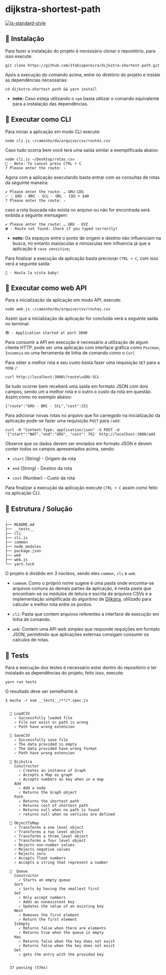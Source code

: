 # dijkstra-shortest-path
[![js-standard-style](https://cdn.rawgit.com/standard/standard/master/badge.svg)](http://standardjs.com)

## 🔶 Instalação
Para fazer a instalação do projeto é necessário clonar o repositório, para isso execute: 

```
git clone https://github.com/1fabiopereira/dijkstra-shortest-path.git
```

Após a execução do comando acima, entre no diretório do projeto e instale as dependências necessárias:

```
cd dijkstra-shortest-path && yarn install
```
- __note:__ Caso esteja utilizando o `npm` basta utilizar o comando equivalente para a instalação das dependências.

## 🔶 Executar como CLI
Para iniciar a aplicação em modo CLI execute:

```
node cli.js ~/caminho/do/arquivo/csv/routes.csv
```

Caso tudo ocorra bem você terá uma saída similar a exemplificada abaixo:

```
node cli.js ~/Desktop/rotas.csv
📌 - Note: To cancel press CTRL + C
? Please enter the route: ›
```

Agora com a aplicação executando basta entrar com as consultas de rotas da seguinte maneira:

```
✔ Please enter the route: … GRU-CDG
✅ : GRU - BRC - SCL - ORL - CDG > $40
? Please enter the route: ›
```

caso a rota buscada não exista no arquivo ou não for encontrada será exibida a seguinte mensagem:

```
✔ Please enter the route: … GRU - EVZ
❌ - Route not found. Check if you typed correctly!
```
- __note:__ Os espaços entre o ponto de origem e destino não influenciam na busca, no entanto maiúsculas e minúsculas tem influencia já que a aplicação é `case sensitive`;

Para finalizar a execução da aplicação basta precionar `CTRL + C`, com isso verá a seguinte saída:

```
👋 - Hasta la vista baby!
```

## 🔶 Executar como web API
Para a inicialização da aplicação em modo API, execute:

```
node web.js ~/caminho/do/arquivo/csv/routes.csv
```

Assim que a inicialização da aplicação for concluída verá a seguinte saída no terminal:

```
😎 - Application started at port 3000
```

Para consumir a API em execução é necessário a utilização de algum cliente HTTP, pode ser uma aplicação com interface gráfica como `Postman`, `Insomnia` ou uma ferramenta de linha de comando como o `Curl`

Para obter a melhor rota e seu custo basta fazer uma requisição `GET` para a rota `/`:

```
curl http://localhost:3000\?route\=GRU-SCL
```

Se tudo ocorrer bem receberá uma saída em formato JSON com dois campos, sendo um a melhor rota e o outro o custo da rota em questão. Assim como no exemplo abaixo:

```
{"route":"GRU - BRC - SCL","cost":15}
```

Para adicionar novas rotas no arquivo que foi carregado na inicialização da aplicação pode-se fazer uma requisição `POST` para `/add`:

```
curl -H "Content-Type: application/json" -X POST -d '{"start":"NAT","end":"GRU", "cost": 76}' http://localhost:3000/add
```

Observe que os dados devem ser enviados em formato JSON e devem conter todos os campos apresentados acima, sendo:

- `start` (String) - Origem da rota

- `end` (String) - Destino da rota

- `cost` (Number) - Custo da rota

Para finalizar a execução da aplicação execute `CTRL + C` assim como feito na aplicação CLI.

## 🔶 Estrutura / Solução
```
.
├── README.md
├── __tests__
├── cli
├── cli.js
├── common
├── node_modules
├── package.json
├── web
├── web.js
└── yarn.lock
```

O projeto é dividido em 3 núcleos, sendo eles `common`, `cli` e `web`.

- `commom`: Como o próprio nome sugere é uma pasta onde encontra-se arquivos comuns as demais partes da aplicação, é nesta pasta que encontram-se os módulos de leitura e escrita de arquivos CSVs e a implementação simplificada do algoritmo de [Dijkstra](https://pt.wikipedia.org/wiki/Algoritmo_de_Dijkstra#:~:text=O%20algoritmo%20de%20Dijkstra%2C%20concebido,e%20n%20%C3%A9%20o%20n%C3%BAmero%20de), utilizado para calcular a melhor rota entre os pontos.

- `cli`: Pasta que contem arquivos referentes a interface de execução em linha de comando.

- `web`: Contem uma API web simples que responde requições em formato JSON, permitindo que aplicações externas consigam consumir os calculos de rotas.

## 🔶 Tests

Para a execução dos testes é necessário estar dentro do repositório e ter instalado as dependências do projeto, feito isso, execute:

```
yarn run tests
```

O resultado deve ser semelhante à:

```
$ mocha -r esm __tests__/**/*.spec.js


  📌 LoadCSV
    ✓ Successfully loaded file
    ✓ File not exist or path is wrong
    ✓ Path have wrong extension

  📌 SaveCSV
    ✓ Successfully save file
    ✓ The data provided is empty
    ✓ The data provided have wrong format
    ✓ Path have wrong extension

  📌 Dijkstra
    Constructor
      ✓ Creates an instance of Graph
      ✓ Accepts a Map as graph
      ✓ Accepts numbers as key when in a map
    Add
      ✓ Add a node
      ✓ Returns the Graph object
    Path
      ✓ Returns the shortest path
      ✓ Returns cost of shortest path
      ✓ Returns null when no path is found
      ✓ returns null when no vertices are defined

  📌 ObjectToMap
    ✓ Transforms a one level object
    ✓ Transforms a two level object
    ✓ Transforms a three level object
    ✓ Transforms a four level object
    ✓ Rejects non-number values
    ✓ Rejects negative values
    ✓ Rejects zero
    ✓ Accepts float numbers
    ✓ Accepts a string that represent a number

  📌  Queue
    Constructor
      ✓ Starts an empty queue
    Sort
      ✓ Sorts by having the smallest first
    Set
      ✓ Only accept numbers
      ✓ Adds an nonexistent key
      ✓ Updates the value of an existing key
    Next
      ✓ Removes the first element
      ✓ Return the first element
    IsEmpty
      ✓ Returns false when there are elements
      ✓ Returns true when the queue is empty
    Has
      ✓ Returns false when the key does not exist
      ✓ Returns false when the key does not exist
    Get
      ✓ gets the entry with the provided key


  37 passing (57ms)
  ```


